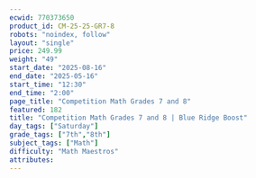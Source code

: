 ```yaml
---
ecwid: 770373650
product_id: CM-25-25-GR7-8
robots: "noindex, follow"
layout: "single"
price: 249.99
weight: "49"
start_date: "2025-08-16"
end_date: "2025-05-16"
start_time: "12:30"
end_time: "2:00"
page_title: "Competition Math Grades 7 and 8"
featured: 182
title: "Competition Math Grades 7 and 8 | Blue Ridge Boost"
day_tags: ["Saturday"]
grade_tags: ["7th","8th"]
subject_tags: ["Math"]
difficulty: "Math Maestros"
attributes:
---
```

